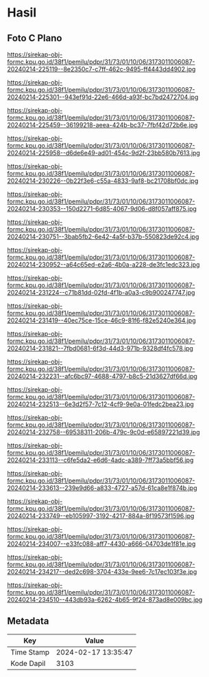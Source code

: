 # Hasil

## Foto C Plano

https://sirekap-obj-formc.kpu.go.id/38f1/pemilu/pdpr/31/73/01/10/06/3173011006087-20240214-225119--8e2350c7-c7ff-462c-9495-ff4443dd4902.jpg

https://sirekap-obj-formc.kpu.go.id/38f1/pemilu/pdpr/31/73/01/10/06/3173011006087-20240214-225301--943ef91d-22e6-466d-a93f-bc7bd2472704.jpg

https://sirekap-obj-formc.kpu.go.id/38f1/pemilu/pdpr/31/73/01/10/06/3173011006087-20240214-225459--36199218-aeea-424b-bc37-7fbf42d72b6e.jpg

https://sirekap-obj-formc.kpu.go.id/38f1/pemilu/pdpr/31/73/01/10/06/3173011006087-20240214-225958--d6de6e49-ad01-454c-9d2f-23bb580b7613.jpg

https://sirekap-obj-formc.kpu.go.id/38f1/pemilu/pdpr/31/73/01/10/06/3173011006087-20240214-230226--0b22f3e6-c55a-4833-9af8-bc21708bf0dc.jpg

https://sirekap-obj-formc.kpu.go.id/38f1/pemilu/pdpr/31/73/01/10/06/3173011006087-20240214-230353--150d2271-6d85-4067-9d06-d8f057aff875.jpg

https://sirekap-obj-formc.kpu.go.id/38f1/pemilu/pdpr/31/73/01/10/06/3173011006087-20240214-230751--3bab5fb2-6e42-4a5f-b37b-550823de92c4.jpg

https://sirekap-obj-formc.kpu.go.id/38f1/pemilu/pdpr/31/73/01/10/06/3173011006087-20240214-230952--a64c65ed-e2a6-4b0a-a228-de3fc1edc323.jpg

https://sirekap-obj-formc.kpu.go.id/38f1/pemilu/pdpr/31/73/01/10/06/3173011006087-20240214-231224--c71b81dd-02fd-4f1b-a0a3-c9b900247747.jpg

https://sirekap-obj-formc.kpu.go.id/38f1/pemilu/pdpr/31/73/01/10/06/3173011006087-20240214-231419--40ec75ce-15ce-46c9-81f6-f82e5240e364.jpg

https://sirekap-obj-formc.kpu.go.id/38f1/pemilu/pdpr/31/73/01/10/06/3173011006087-20240214-231821--7fbd0681-6f3d-44d3-971b-9328df4fc578.jpg

https://sirekap-obj-formc.kpu.go.id/38f1/pemilu/pdpr/31/73/01/10/06/3173011006087-20240214-232231--afc6bc97-4688-4797-b8c5-21d3627df66d.jpg

https://sirekap-obj-formc.kpu.go.id/38f1/pemilu/pdpr/31/73/01/10/06/3173011006087-20240214-232513--6e3d2f57-7c12-4cf9-9e0a-01fedc2bea23.jpg

https://sirekap-obj-formc.kpu.go.id/38f1/pemilu/pdpr/31/73/01/10/06/3173011006087-20240214-232758--69538311-206b-479c-9c0d-e65897221d39.jpg

https://sirekap-obj-formc.kpu.go.id/38f1/pemilu/pdpr/31/73/01/10/06/3173011006087-20240214-233113--c6fe5da2-e6d6-4adc-a389-7ff73a5bbf56.jpg

https://sirekap-obj-formc.kpu.go.id/38f1/pemilu/pdpr/31/73/01/10/06/3173011006087-20240214-233613--239e9d66-a833-4727-a57d-61ca8e1f874b.jpg

https://sirekap-obj-formc.kpu.go.id/38f1/pemilu/pdpr/31/73/01/10/06/3173011006087-20240214-233749--eb105997-3192-4217-884a-8f19573f1596.jpg

https://sirekap-obj-formc.kpu.go.id/38f1/pemilu/pdpr/31/73/01/10/06/3173011006087-20240214-234007--e33fc088-aff7-4430-a666-04703de1f81e.jpg

https://sirekap-obj-formc.kpu.go.id/38f1/pemilu/pdpr/31/73/01/10/06/3173011006087-20240214-234217--ded2c698-3704-433e-9ee6-7c17ec103f3e.jpg

https://sirekap-obj-formc.kpu.go.id/38f1/pemilu/pdpr/31/73/01/10/06/3173011006087-20240214-234510--443db93a-6262-4b65-9f24-873ad8e009bc.jpg


## Metadata

| Key        | Value               |
| ---------- | ------------------- |
| Time Stamp | 2024-02-17 13:35:47 |
| Kode Dapil | 3103                |



